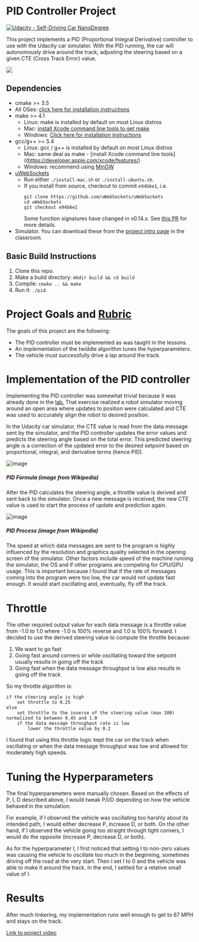 # PID Controller Project
[![Udacity - Self-Driving Car NanoDegree](https://s3.amazonaws.com/udacity-sdc/github/shield-carnd.svg)](http://www.udacity.com/drive)

This project implements a PID (Proportional Integral Derivative) controller to use with the Udacity car simulator.  With the PID running, the car will autonomously drive around the track, adjusting the steering based on a given CTE (Cross Track Error) value.

![](pid-run.gif)

## Dependencies

* cmake >= 3.5
 * All OSes: [click here for installation instructions](https://cmake.org/install/)
* make >= 4.1
  * Linux: make is installed by default on most Linux distros
  * Mac: [install Xcode command line tools to get make](https://developer.apple.com/xcode/features/)
  * Windows: [Click here for installation instructions](http://gnuwin32.sourceforge.net/packages/make.htm)
* gcc/g++ >= 5.4
  * Linux: gcc / g++ is installed by default on most Linux distros
  * Mac: same deal as make - [install Xcode command line tools]((https://developer.apple.com/xcode/features/)
  * Windows: recommend using [MinGW](http://www.mingw.org/)
* [uWebSockets](https://github.com/uWebSockets/uWebSockets)
  * Run either `./install-mac.sh` or `./install-ubuntu.sh`.
  * If you install from source, checkout to commit `e94b6e1`, i.e.
    ```
    git clone https://github.com/uWebSockets/uWebSockets 
    cd uWebSockets
    git checkout e94b6e1
    ```
    Some function signatures have changed in v0.14.x. See [this PR](https://github.com/udacity/CarND-MPC-Project/pull/3) for more details.
* Simulator. You can download these from the [project intro page](https://github.com/udacity/self-driving-car-sim/releases) in the classroom.

## Basic Build Instructions

1. Clone this repo.
2. Make a build directory: `mkdir build && cd build`
3. Compile: `cmake .. && make`
4. Run it: `./pid`. 

# Project Goals and [Rubric](https://review.udacity.com/#!/rubrics/824/view)

The goals of this project are the following:

* The PID controller must be implemented as was taught in the lessons.
* An implementation of the twiddle algorithm tunes the hyperparameters.
* The vehicle must successfully drive a lap around the track.

# Implementation of the PID controller

Implementing the PID controller was somewhat trivial because it was already done in the [lab.](https://github.com/justinlee007/CarND-PID-Lab/blob/master/src/python/robot.py#L132)  That exercise realized a robot simulator moving around an open area where updates to position were calculated and CTE was used to accurately align the robot to desired position.

In the Udacity car simulator, the CTE value is read from the data message sent by the simulator, and the PID controller updates the error values and predicts the steering angle based on the total error.  This predicted steering angle is a correction of the updated error to the desired setpoint based on proportional, integral, and derivative terms (hence PID).

![image](https://user-images.githubusercontent.com/34095574/88364473-4cbbb000-cd83-11ea-9438-fb0273bf8aff.png)
##### PID Formula (image from Wikipedia)

After the PID calculates the steering angle, a throttle value is derived and sent back to the simulator.  Once a new message is received, the new CTE value is used to start the process of update and prediction again.   


![image](https://user-images.githubusercontent.com/34095574/88364507-68bf5180-cd83-11ea-8e33-a60f77ac9c39.png)


##### PID Process (image from Wikipedia)

The speed at which data messages are sent to the program is highly influenced by the resolution and graphics quality selected in the opening screen of the simulator.  Other factors include speed of the machine running the simulator, the OS and if other programs are competing for CPU/GPU usage.  This is important because I found that if the rate of messages coming into the program were too low, the car would not update fast enough.  It would start oscillating and, eventually, fly off the track.

# Throttle
The other required output value for each data message is a throttle value from -1.0 to 1.0 where -1.0 is 100% reverse and 1.0 is 100% forward.  I decided to use the derived steering value to compute the throttle because:
1) We want to go fast
2) Going fast around corners or while oscillating toward the setpoint usually results in going off the track
3) Going fast when the data message throughput is low also results in going off the track
  
So my throttle algorithm is:
```
if the steering angle is high
    set throttle to 0.25
else
    set throttle to the inverse of the steering value (max 100) normalized to between 0.45 and 1.0
    if the data message throughput rate is low
        lower the throttle value by 0.2
```
I found that using this throttle logic kept the car on the track when oscillating or when the data message throughput was low and allowed for moderately high speeds. 

# Tuning the Hyperparameters

The final hyperparameters were manually chosen. Based on the effects of P, I, D described above, I would tweak P/I/D depending on how the vehicle behaved in the simulation.

For example, if I observed the vehicle was oscillating too harshly about its intended path, I would either decrease P, increase D, or both. On the other hand, if I observed the vehicle going too straight through tight corners, I would do the opposite (increase P, decrease D, or both).

As for the hyperparameter I, I first noticed that setting I to non-zero values was causing the vehicle to oscillate too much in the beginning, sometimes driving off the road at the very start. Then I set I to 0 and the vehicle was able to make it around the track. In the end, I settled for a relative small value of I.


# Results
After much tinkering, my implementation runs well enough to get to 67 MPH and stays on the track.

[Link to project video](https://youtu.be/z8wwFCgMu0s)



